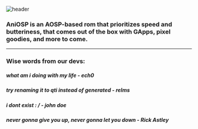 ![header](https://capsule-render.vercel.app/api?type=waving&color=0:ffa0ec,100:b70000&height=300&section=header&fontSize=90&text=AniOSP&fontAlign=75&fontColor=ffffff&desc=for%20otakus,%20by%20otakus&descAlign=80)
### AniOSP is an AOSP-based rom that prioritizes speed and butteriness, that comes out of the box with GApps, pixel goodies, and more to come.

-------------------------------

### Wise words from our devs:

#####     *what am i doing with my life - ech0*
#####     *try renaming it to qti instead of generated - relms*
#####     *i dont exist : / - john doe*
#####     *never gonna give you up, never gonna let you down - Rick Astley*

